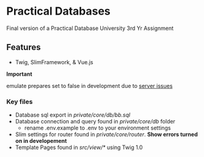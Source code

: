 # Practical Databases

Final version of a Practical Database University 3rd Yr Assignment

## Features

- Twig, SlimFramework, & Vue.js

**Important**

emulate prepares set to false in development due to [server issues](https://bugs.mysql.com/bug.php?id=42041)

### Key files

- Database sql export in _private/core/db/bb.sql_
- Database connection and query found in _private/core/db_ folder
  - rename .env.example to .env to your environment settings
- Slim settings for router found in _private/core/router_. **Show errors turned on in developement**
- Template Pages found in _src/view/\*_ using Twig 1.0
